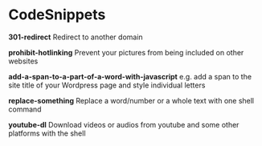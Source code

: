 # CodeSnippets

**301-redirect** Redirect to another domain

**prohibit-hotlinking** Prevent your pictures from being included on other websites


**add-a-span-to-a-part-of-a-word-with-javascript** e.g. add a span to the site title of your Wordpress page and style individual letters

**replace-something** Replace a word/number or a whole text with one shell command

**youtube-dl** Download videos or audios from youtube and some other platforms with the shell

